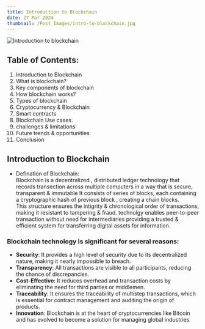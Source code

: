 ```yaml
---
title: Introduction to Blockchain
date: 27 Mar 2024
thumbnail: /Post_Images/intro-to-blockchain.jpg
---
```


![Introduction to blockchain](/Post_Images/intro-to-blockchain.jpg)

## Table of Contents:
1. Introduction to Blockchain
2. What is blockchain?
3. Key components of blockchain
4. How blockchain works?
5. Types of blockchain
6. Cryptocurrency & Blockchain
7. Smart contracts
8. Blockchain Use cases.
9. challenges & limitations
10. Future trends & opportunities
11. Conclusion

## Introduction to Blockchain
- Defination of Blockchain:\
  Blockchain is a decentralized , distributed ledger technology that records transection across multiple   computers in a way  that is secure, transparent & immutable It consists of series of blocks, each containing a cryptographic hash of previous block , creating a chain blocks. \
  This structure ensures the intigrity & chronological order of transactions, making it resistant to tampering & fraud. 
  technolgy enables peer-to-peer transaction without need for intermediaries providing a trusted & efficient system for transferring digital assets for information.

### Blockchain technology is significant for several reasons:

- **Security**: It provides a high level of security due to its decentralized nature, making it nearly impossible to breach.
- **Transparency**: All transactions are visible to all participants, reducing the chance of discrepancies.
- **Cost-Effective**: It reduces overhead and transaction costs by eliminating the need for third parties or middlemen.
- **Traceability**: It ensures the traceability of multistep transactions, which is essential for contract management and auditing the origin of products.
- **Innovation**: Blockchain is at the heart of cryptocurrencies like Bitcoin and has evolved to become a solution for managing global industries.

